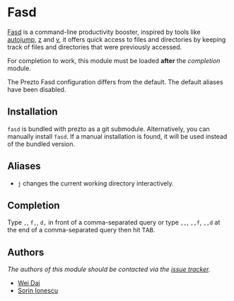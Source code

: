 # Fasd

[Fasd][1] is a command-line productivity booster, inspired by tools like
[autojump][2], [z][3] and [v][4], it offers quick access to files and
directories by keeping track of files and directories  that were previously
accessed.

For completion to work, this module must be loaded **after** the *completion*
module.

The Prezto Fasd configuration differs from the default. The default aliases have
been disabled.

## Installation

`fasd` is bundled with prezto as a git submodule. Alternatively, you can
manually install `fasd`. If a manual installation is found, it will be used
instead of the bundled version.

## Aliases

- `j` changes the current working directory interactively.

## Completion

Type `,`, `f,`, `d,` in front of a comma-separated query or type `,,`,  `,,f`,
`,,d` at the end of a comma-separated query then hit <kbd>TAB</kbd>.

## Authors

*The authors of this module should be contacted via the [issue tracker][5].*

- [Wei Dai](https://github.com/clvv)
- [Sorin Ionescu](https://github.com/sorin-ionescu)

[1]: https://github.com/clvv/fasd
[2]: https://github.com/joelthelion/autojump
[3]: https://github.com/rupa/z
[4]: https://github.com/rupa/v
[5]: https://github.com/sorin-ionescu/prezto/issues
